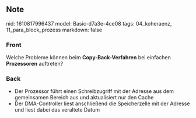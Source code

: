 ## Note
nid: 1610817996437
model: Basic-d7a3e-4ce08
tags: 04_koheraenz, 11_para_block_prozess
markdown: false

### Front
Welche Probleme können beim <b>Copy-Back-Verfahren</b> bei
einfachen <b>Prozessoren</b> auftreten?

### Back
<ul>
  <li>
    <div>
      Der Prozessor führt einen Schreibzugriff mit der Adresse aus
      dem gemeinsamen Bereich aus und aktualisiert nur den Cache
    </div>
  <li>
    <div>
      Der DMA-Controller liest anschließend die Speicherzelle mit
      der Adresse und liest dabei das veraltete Datum
    </div>
</ul>
